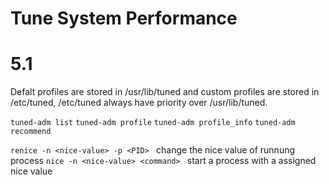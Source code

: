 # Tune System Performance #

# 5.1 #

Defalt profiles are stored in /usr/lib/tuned and custom profiles are stored in /etc/tuned, /etc/tuned always have priority over /usr/lib/tuned.

`tuned-adm list`
`tuned-adm profile`
`tuned-adm profile_info`
`tuned-adm recommend`

`renice -n <nice-value> -p <PID> ` change the nice value of runnung process
`nice -n <nice-value> <command> ` start a process with a assigned nice value

